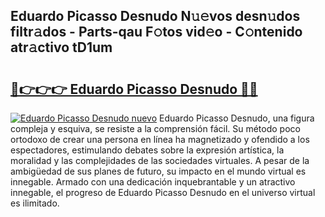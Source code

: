## Eduardo Picasso Desnudo N𝚞𝚎vos desn𝚞dos filtr𝚊dos - Parts-qau F𝚘tos vid𝚎o - C𝚘ntenido atr𝚊ctivo tD1um

# <h2><a href="http://mb3047.tromn.icu/?c=Eduardo+Picasso+Desnudo">🔗👉👉👉 Eduardo Picasso Desnudo 🔗🔗</a></h2>

[![Eduardo Picasso Desnudo nuevo](https://i.imgur.com/pEAQMta.gif)](http://mb3047.tromn.icu/?c=Eduardo+Picasso+Desnudo)
Eduardo Picasso Desnudo, una figura compleja y esquiva, se resiste a la comprensión fácil. Su método poco ortodoxo de crear una persona en línea ha magnetizado y ofendido a los espectadores, estimulando debates sobre la expresión artística, la moralidad y las complejidades de las sociedades virtuales. A pesar de la ambigüedad de sus planes de futuro, su impacto en el mundo virtual es innegable. Armado con una dedicación inquebrantable y un atractivo innegable, el progreso de Eduardo Picasso Desnudo en el universo virtual es ilimitado.
